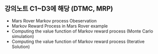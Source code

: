 ## 강의노트 C1~D3에 해당 (DTMC, MRP)
+ Mars Rover Markov process Obeservation
+ Markov Reward Process in Mars Rover example
+ Computing the value function of Markov reward process (Monte Carlo simulation)
+ Computing the value function of Markov reward process (Iterative Solution)
